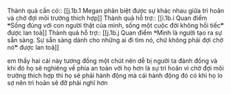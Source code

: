 Thành quả cần có:: [[j.1b.1 Megan phân biệt được sự khác nhau giữa trì hoãn và chờ đợi môi trường thích hợp]]
Thành quả hỗ trợ:: [[i.1b.i Quan điểm ❝Sống đúng với con người thật của mình, sống một cuộc đời không hối tiếc❞ được lan toả]]
Thành quả hỗ trợ:: [[j.1b.j Quan điểm ❝Mình là người tạo ra sự sẵn sàng. Sự sẵn sàng dành cho những ai đi tìm nó, chứ không phải đợi chờ nó❞ được lan toả]]


em thấy hai cái này tương đồng một chút nên dễ bị người ta đánh đồng
và khi đó họ sẽ nghiêng về phía an toàn với họ hơn
là sự trì hoãn
vì chờ đợi môi trường thích hợp thì họ sẽ phải hành động
mà cái hành động đó có khi họ lo sợ
nên trì hoãn sẽ đỡ phải nghĩ hơn

